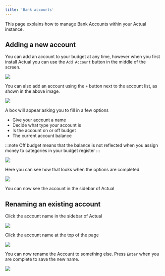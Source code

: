 ```yaml
---
title: 'Bank accounts'
---
```


This page explains how to manage Bank Accounts within your Actual instance.

## Adding a new account

You can add an account to your budget at any time, however when you first install Actual you can use the `Add Account` button in the middle of the screen.

![](/img/AddAccount.png)

You can also add an account using the `+` button next to the account list, as shown in the above image.

![](/img/AddAccountSidebar.png)

A box will appear asking you to fill in a few options

* Give your account a name
* Decide what type your account is
* Is the account on or off budget
* The current account balance

:::note
Off budget means that the balance is not reflected when you assign money to categories in your budget register
:::

![](/img/CreateAccount.png)

Here you can see how that looks when the options are completed.

![](/img/NewBudget.png)

You can now see the account in the sidebar of Actual

## Renaming an existing account

Click the account name in the sidebar of Actual

![](/img/SidebarAccountList.png)

Click the account name at the top of the page

![](/img/NewBudget.png)

You can now rename the Account to something else. Press `Enter` when you are complete to save the new name.

![](/img/AccountNameEdit.png)
